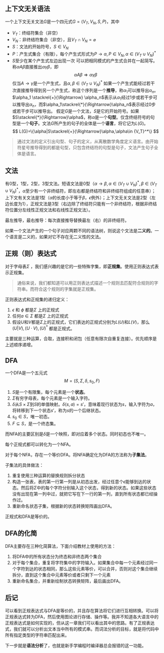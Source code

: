 ## 上下文无关语法

一个上下文无关文法$G$是一个四元式$G=(V_T,V_N,S,P)$，其中
- $V_T$：终结符集合（非空）
- $V_N$：非终结符集合（非空），且$V_T\cap V_N=\varnothing$
- $S$：文法的开始符号，$S\in V_N$
- $P$：产生式集合（有限），每个产生式形式为$P\to \alpha,P\in V_N,\alpha \in (V_T \cup V_N)^*$
- $S$至少在某个产生式左边出现一次
可以把相同模式的产生式合并在一起简写。
称$\alpha A \beta$直接推出$\alpha \gamma \beta$，即
$$
\alpha A\beta \Rightarrow \alpha \gamma \beta
$$
仅当$A\to \gamma$是一个产生式，且$\alpha,\beta\in (V_T\cup V_N)^*$
如果一个产生式能经过若干次直接推导得到另一个产生式，称这个序列是一个**推导**，称$\alpha_1$可以推导出$\alpha_n$。
$\alpha_1 \stackrel{+}{\Rightarrow} \alpha_n$表示从$\alpha_1$经过1步或若干步可以推导出$\alpha_n$，而$\alpha_1\stackrel{*}{\Rightarrow}\alpha_n$表示经过0步或若干步可以推导出。
假定$G$是一个文法，$S$是它的开始符号。如果$S\stackrel{*}{\Rightarrow}\alpha$，称$\alpha$是一个**句型**。仅含终结符号的句型是一个**句子**。文法$G$所产生的句子的全体是一个**语言**，将它记为$L(G)$。
$$
L(G)=\{\alpha|S\stackrel{+}{\Rightarrow}\alpha,\alpha\in {V_T}^*\}
$$
>通过文法的定义引出句型、句子的定义，从离散数学角度定义语言。由开始符星号推导得到的都是句型，只包含终结符的句型是句子，文法产生句子全体是语言。


## 文法

有0型，1型，2型，3型文法。短语文法是0型（$\alpha \to \beta,\alpha \in {(V_T\cup V_N)}^*,\beta \in {(V_T\cup V_N)}^*$，$\alpha$至少有一个非终结符，即左右都是终结符和非终结符组成的任意串）；上下文有关文法是1型（$\alpha$的长度小于等于$\beta$，$\epsilon$例外）；上下文无关文法是2型（左边长度为1），正规文法是3型（右边除了终结符只能有一个非终结符，根据非终结符位置分左线性正规文法和右线性正规文法）。

最左推导，最右推导：每次直接推导替换最左（右）的非终结符。

如果一个文法产生的一个句子对应两颗不同的语法树，则说这个文法是**二义的**。一个语言是二义的，如果对它不存在无二义性的文法。

## 正规（则）表达式

对于字母表$\Sigma$ ，我们感兴趣的是它的一些特殊字集，即**正规集**。使用正则表达式表示正规集。

> 通俗来说，我们都知道可以用正则表达式描述一个规则去匹配符合规则的字符串。而符合这个规则的字集就是正规集。

正则表达式和正规集的递归定义：
1. $\epsilon$ 和 $\phi$ 都是$\Sigma$ 上的正规式
2. 任何$a \in \Sigma$ 都是$\Sigma$ 上的正规式
3. 假设$U$和$V$都是$\Sigma$上的正规式，它们表达的正规式分别为$L(U)$和$L(V)$，那么$(U|V),(U\cdot V),(U)^*$ 都是正规式。

主要就是三种运算，合取，连接积和闭包（任意有限次自重复连接）。优先顺序是上述顺序递增。

## DFA

一个DFA是一个五元式
$$
M=(S,\Sigma,\delta,s_0,F)
$$
1. $S$是一个有限集，每个元素是一个**状态**。
2. $\Sigma$有穷字母表，每个元素是一个输入字符。
3. $\delta$从$S\times \Sigma$到$S$的单值映射。$\delta(s,a)=s'$，意味着现行状态为$s$，输入字符为$a$，将转移到下一个状态$s'$，称为$s$的一个后继状态。
4. $s_0\in S$，唯一初态。
5. $F\subseteq S$，是一个终态集。  

而NFA的主要区别是$\delta$是一个映照，即对应着多个状态。同时初态也不唯一。

每个正规式都可以转化为一个NFA。

对于每个NFA，存在一个等价DFA。将NFA确定化为DFA的方法称为**子集法**。

子集法的具体做法：
1. 重复使用三种运算的替换规则拆分状态
2. 构造一张表，表的第一行第一列是从初态出发，经过任意个$\epsilon$能够到达的状态。然后将$\Sigma$中的每个字符分别输入这个状态，得到新的状态。如果这些状态没有出现在第一列中过，就把它写在下一行的第一列，直到所有状态都已经操作过。
3. 重新命名状态子集，根据新的状态转换矩阵画出DFA。

正规式和DFA是等价的。

## DFA的化简

DFA主要存在三种化简算法，下面介绍教材上使用的方法：
1. 将DFA中的所有状态分为终态和非终态两个集合
2. 对于每个集合，重复将字符集中的字符输入。如果集合中每一个元素经过同一个字符到达的状态相同，那么这些元素等价，可以合并，否则对这个集合继续拆分，直到这个集合中元素等价或者只剩下一个元素
3. 重新命名集合，并重新绘制状态转换矩阵，最后画出DFA。

## 后记

可以看到正规表达式与DFA是等价的，并且存在算法将它们进行互相转换。可以将正规表达式转为DFA，然后使用图论进行存储、操作等。我并不知道各大语言中的正规表达式是如何实现的，但从这一章我们可以看出其中的思路。有了正规表达式，我们就可以分析出文本当中所有的模式串。而词法分析的目标，就是将代码中所有指定类型的字符串匹配出来。

下一步就是**语法分析**了，也就是新手学编程时编译器总会报错的这一功能。
